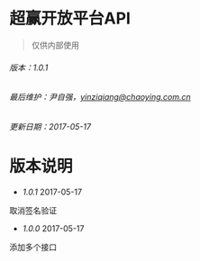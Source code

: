 # 超赢开放平台API

> 仅供内部使用

###### 版本：1.0.1

###### 最后维护：尹自强，yinziqiang@chaoying.com.cn

###### 更新日期：2017-05-17

# 版本说明

* _1.0.1_  2017-05-17

取消签名验证

* _1.0.0_  2017-05-17

添加多个接口

